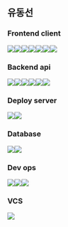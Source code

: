## 유동선

### Frontend client

<img src="https://img.shields.io/badge/Quasar-1976D2?style=for-the-badge&logo=Quasar&logoColor=white"><img src="https://img.shields.io/badge/Vue.js-4FC08D?style=for-the-badge&logo=Vue.js&logoColor=white"><img src="https://img.shields.io/badge/Node.js-339933?style=for-the-badge&logo=Node.js&logoColor=white"><img src="https://img.shields.io/badge/TypeScript-3178C6?style=for-the-badge&logo=TypeScript&logoColor=white"><img src="https://img.shields.io/badge/React-61DAFB?style=for-the-badge&logo=React&logoColor=white"><img src="https://img.shields.io/badge/Next.js-000000?style=for-the-badge&logo=Next.js&logoColor=white"><img src="https://img.shields.io/badge/Redux-764ABC?style=for-the-badge&logo=Redux&logoColor=white">
### Backend api

<img src="https://img.shields.io/badge/Node.js-339933?style=for-the-badge&logo=Node.js&logoColor=white"><img src="https://img.shields.io/badge/JavaScript-F7DF1E?style=for-the-badge&logo=JavaScript&logoColor=white"><img src="https://img.shields.io/badge/Express-FFCF00?style=for-the-badge&logo=Express&logoColor=white"><img src="https://img.shields.io/badge/Amazon%20API%20Gateway-FF4F8B?style=for-the-badge&logo=Amazon%20API%20Gateway&logoColor=white"><img src="https://img.shields.io/badge/AWS%20Lambda-%20FF9900?style=for-the-badge&logo=AWS%20Lambda&logoColor=white"><img src="https://img.shields.io/badge/Quasar%20SSR-1976D2?style=for-the-badge&logo=Quasar&logoColor=white">

### Deploy server

<img src="https://img.shields.io/badge/Amazon%20EC2-FF9900?style=for-the-badge&logo=Amazon%20EC2&logoColor=white"><img src="https://img.shields.io/badge/Ubuntu-E95420?style=for-the-badge&logo=Ubuntu&logoColor=white">

### Database

<img src="https://img.shields.io/badge/MySQL-4479A1?style=for-the-badge&logo=MySQL&logoColor=white"><img src="https://img.shields.io/badge/Amazon%20RDS-527FFF?style=for-the-badge&logo=Amazon%20RDS&logoColor=white">

### Dev ops

<img src="https://img.shields.io/badge/Amazon%20S3-527FFF?style=for-the-badge&logo=Amazon%20S3&logoColor=white"><img src="https://img.shields.io/badge/Amazon%20Codedeploy-232F3E?style=for-the-badge&logo=Amazon%20AWS&logoColor=white"><img src="https://img.shields.io/badge/GitHub%20Actions-2088FF?style=for-the-badge&logo=GitHub%20Actions&logoColor=white">

### VCS

<img src="https://img.shields.io/badge/GitHub-181717?style=for-the-badge&logo=GitHub&logoColor=white">
